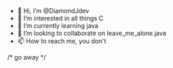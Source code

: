 - 👋 Hi, I’m @DiamondJdev
- 👀 I’m interested in all things C
- 🌱 I’m currently learning java 
- 💞️ I’m looking to collaborate on leave_me_alone.java 
- 📫 How to reach me, you don't

/*
go 
away
*/

